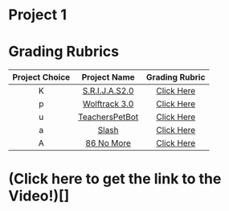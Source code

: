 # Project 1

# Grading Rubrics

| Project Choice |                             Project Name                             |        Grading Rubric        |
|:--------------:|:--------------------------------------------------------------------:|:----------------------------:|
|       K        |    [S.R.I.J.A.S2.0](https://github.com/hrushabhchouhan/SRIJAS2.0)    |        [Click Here]()        |
|       p        |     [Wolftrack 3.0](https://github.com/nehajaideep/WolfTrack3.0)     |  [Click Here](Wolftrack.md)  |
|       u        |    [TeachersPetBot](https://github.com/chandur626/TeachersPetBot)    | [Click Here](TeachersPet.md) |
|       a        |             [Slash](https://github.com/SE21-Team2/slash)             |   [Click Here](slash.mdmd)   |
|       A        | [86 No More](https://github.com/shantanu109/CSC510_Group25_Project1) | [Click Here](86_No_More.md)  |

# (Click here to get the link to the Video!)[]